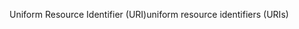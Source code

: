 <span data-ttu-id="5ac40-101">Uniform Resource Identifier (URI)</span><span class="sxs-lookup"><span data-stu-id="5ac40-101">uniform resource identifiers (URIs)</span></span>